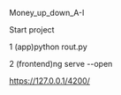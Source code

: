 Money_up_down_A-I

Start project

1 (app)python rout.py

2 (frontend)ng serve --open

https://127.0.0.1/4200/
